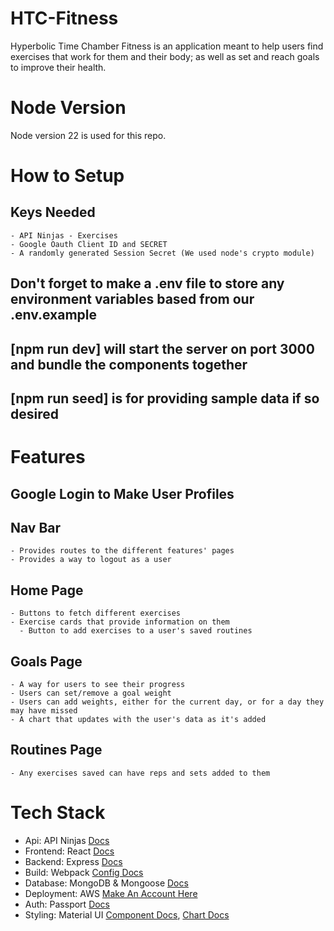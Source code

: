 # HTC-Fitness
  Hyperbolic Time Chamber Fitness is an application meant to help users find exercises that work for them and their body; as well as set and reach goals to improve their health.

# Node Version
  Node version 22 is used for this repo.

# How to Setup
  ## Keys Needed
    - API Ninjas - Exercises
    - Google Oauth Client ID and SECRET
    - A randomly generated Session Secret (We used node's crypto module)
  ## Don't forget to make a .env file to store any environment variables based from our .env.example

  ## [npm run dev] will start the server on port 3000 and bundle the components together
  ## [npm run seed] is for providing sample data if so desired

# Features
  ## Google Login to Make User Profiles

  ## Nav Bar
    - Provides routes to the different features' pages
    - Provides a way to logout as a user

  ## Home Page
    - Buttons to fetch different exercises
    - Exercise cards that provide information on them
      - Button to add exercises to a user's saved routines

  ## Goals Page
    - A way for users to see their progress
    - Users can set/remove a goal weight
    - Users can add weights, either for the current day, or for a day they may have missed
    - A chart that updates with the user's data as it's added

  ## Routines Page
    - Any exercises saved can have reps and sets added to them

# Tech Stack
  - Api: API Ninjas [Docs](https://api-ninjas.com/api/exercises)
  - Frontend: React [Docs](https://react.dev/)
  - Backend: Express [Docs](https://expressjs.com/en/4x/api.html)
  - Build: Webpack [Config Docs](https://webpack.js.org/configuration/)
  - Database: MongoDB & Mongoose [Docs](https://mongoosejs.com/)
  - Deployment: AWS [Make An Account Here](https://aws.amazon.com/free/?gclid=Cj0KCQjw8--2BhCHARIsAF_w1gxqy2n-xVXx_xy7dM4sYBu7QCjL7IfB_oLIrqY4XcT9CJ9VAIbVKbIaAlnlEALw_wcB&trk=7541ebd3-552d-4f98-9357-b542436aa66c&sc_channel=ps&ef_id=Cj0KCQjw8--2BhCHARIsAF_w1gxqy2n-xVXx_xy7dM4sYBu7QCjL7IfB_oLIrqY4XcT9CJ9VAIbVKbIaAlnlEALw_wcB:G:s&s_kwcid=AL!4422!3!651751058796!e!!g!!aws%20console!19852662149!145019243977&all-free-tier.sort-by=item.additionalFields.SortRank&all-free-tier.sort-order=asc&awsf.Free%20Tier%20Types=*all&awsf.Free%20Tier%20Categories=*all)
  - Auth: Passport [Docs](https://www.passportjs.org/tutorials/google/)
  - Styling: Material UI [Component Docs](https://mui.com/), [Chart Docs](https://mui.com/x/react-charts/)
